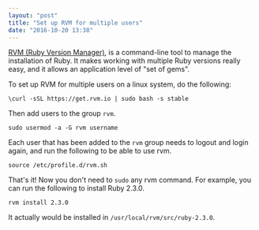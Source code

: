 ```yaml
---
layout: "post"
title: "Set up RVM for multiple users"
date: "2016-10-20 13:38"
---
```


[RVM (Ruby Version Manager)][b49e701c], is a command-line tool to manage the installation of Ruby. It makes working with multiple Ruby versions really easy, and it allows an application level of "set of gems".

  [b49e701c]: https://rvm.io/ "rvm.io"

To set up RVM for multiple users on a linux system, do the following:

```
\curl -sSL https://get.rvm.io | sudo bash -s stable
```

Then add users to the group `rvm`.

```
sudo usermod -a -G rvm username
```

Each user that has been added to the `rvm` group needs to logout and login again, and run the following to be able to use rvm.

```
source /etc/profile.d/rvm.sh
```

That's it! Now you don't need to `sudo` any rvm command. For example, you can run the following to install Ruby 2.3.0.

```
rvm install 2.3.0
```

It actually would be installed in `/usr/local/rvm/src/ruby-2.3.0`.
